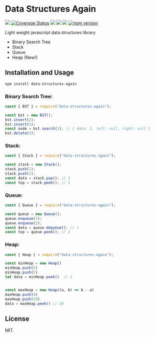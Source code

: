 # Data Structures Again

<p align="">
    <a href="https://travis-ci.com/divyanshyadav/data-structures-again" target="_blank"><img src="https://travis-ci.com/divyanshyadav/data-structures-again.svg?branch=master"></a>
<a href='https://coveralls.io/github/divyanshyadav/data-structures-again?branch=master' target="_blank"><img src='https://img.shields.io/coveralls/github/divyanshyadav/data-structures-again.svg?color=rgb%286%2C200%2C6%29' alt='Coverage Status' /></a>
<!--     <a href="https://snyk.io/test/github/divyanshyadav/data-structures-again?targetFile=package.json"><img src="https://snyk.io/test/github/divyanshyadav/data-structures-again/badge.svg?targetFile=package.json" alt="Known Vulnerabilities" data-canonical-src="https://snyk.io/test/github/divyanshyadav/data-structures-again?targetFile=package.json" style="max-width:100%;"></a> -->
<!--     <a href="https://codeclimate.com/github/divyanshyadav/data-structures-again/maintainability" target="_blank"><img alt="Code Climate maintainability (percentage)" src="https://img.shields.io/codeclimate/maintainability-percentage/divyanshyadav/data-structures-again.svg?color=rga%286%2C200%2C6%29"></a> -->
    <a href="https://codeclimate.com/github/divyanshyadav/data-structures-again/maintainability"><img src="https://api.codeclimate.com/v1/badges/33faeb47e1b3a9471e94/maintainability" /></a>
    <a href="https://david-dm.org/divyanshyadav/data-structures-again" title="dependencies status" target="_blank"><img src="https://david-dm.org/divyanshyadav/data-structures-again/status.svg"/></a>
    <a href="https://david-dm.org/divyanshyadav/data-structures-again?type=dev" title="devDependencies status" target="_blank"><img src="https://david-dm.org/divyanshyadav/data-structures-again/dev-status.svg"/></a>
        <a href="https://badge.fury.io/js/data-structures-again" target="_blank"><img src="https://badge.fury.io/js/data-structures-again.svg" alt="npm version"></a>
</p>


Light weight javascript data structures library

- Binary Search Tree
- Stack
- Queue
- Heap (New!)

## Installation and Usage

```bash
npm install data-structures-again
```

### Binary Search Tree:

```js
const { BST } = require("data-structures-again");

const bst = new BST();
bst.insert(2);
bst.insert(1);
const node = bst.search(1); // { data: 1, left: null, right: null }
bst.delete(1);
```

### Stack:

```js
const { Stack } = require("data-structures-again");

const stack = new Stack();
stack.push(1);
stack.push(2);
const data = stack.pop(); // 2
const top = stack.peek(); // 1
```

### Queue:

```js
const { Queue } = require("data-structures-again");

const queue = new Queue();
queue.enqueue(1);
queue.enqueue(2);
const data = queue.dequeue(); // 1
const top = queue.peek(); // 2
```

### Heap:

```js
const { Heap } = require("data-structures-again");

const minHeap = new Heap()
minHeap.push(5)
minHeap.push(2)
let data = minHeap.peek()  // 2


const maxHeap = new Heap((a, b) => b - a)
maxHeap.push(4)
maxHeap.push(10)
data = maxHeap.peek() // 10

```

## License

MIT.
